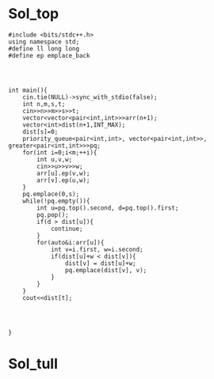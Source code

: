 # Sol_top

    #include <bits/stdc++.h>
    using namespace std;
    #define ll long long
    #define ep emplace_back




    int main(){
        cin.tie(NULL)->sync_with_stdio(false);
        int n,m,s,t;
        cin>>n>>m>>s>>t;
        vector<vector<pair<int,int>>>arr(n+1);
        vector<int>dist(n+1,INT_MAX);
        dist[s]=0;
        priority_queue<pair<int,int>, vector<pair<int,int>>, greater<pair<int,int>>>pq;
        for(int i=0;i<m;++i){
            int u,v,w;
            cin>>u>>v>>w;
            arr[u].ep(v,w);
            arr[v].ep(u,w);
        }
        pq.emplace(0,s);
        while(!pq.empty()){
            int u=pq.top().second, d=pq.top().first;
            pq.pop();
            if(d > dist[u]){
                continue;
            }
            for(auto&i:arr[u]){
                int v=i.first, w=i.second;
                if(dist[u]+w < dist[v]){
                    dist[v] = dist[u]+w;
                    pq.emplace(dist[v], v);
                }
            }
        }
        cout<<dist[t];




    }


# Sol_tull
